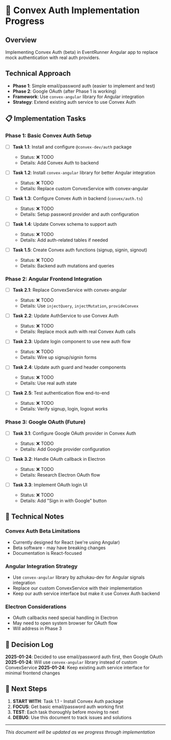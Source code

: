 # 🔐 Convex Auth Implementation Progress

## Overview
Implementing Convex Auth (beta) in EventRunner Angular app to replace mock authentication with real auth providers.

## Technical Approach
- **Phase 1**: Simple email/password auth (easier to implement and test)
- **Phase 2**: Google OAuth (after Phase 1 is working)
- **Framework**: Use `convex-angular` library for Angular integration
- **Strategy**: Extend existing auth service to use Convex Auth

## 📋 Implementation Tasks

### Phase 1: Basic Convex Auth Setup
- [ ] **Task 1.1**: Install and configure `@convex-dev/auth` package
  - Status: ❌ TODO
  - Details: Add Convex Auth to backend
  
- [ ] **Task 1.2**: Install `convex-angular` library for better Angular integration
  - Status: ❌ TODO  
  - Details: Replace custom ConvexService with convex-angular

- [ ] **Task 1.3**: Configure Convex Auth in backend (`convex/auth.ts`)
  - Status: ❌ TODO
  - Details: Setup password provider and auth configuration

- [ ] **Task 1.4**: Update Convex schema to support auth
  - Status: ❌ TODO
  - Details: Add auth-related tables if needed

- [ ] **Task 1.5**: Create Convex auth functions (signup, signin, signout)
  - Status: ❌ TODO
  - Details: Backend auth mutations and queries

### Phase 2: Angular Frontend Integration  
- [ ] **Task 2.1**: Replace ConvexService with convex-angular
  - Status: ❌ TODO
  - Details: Use `injectQuery`, `injectMutation`, `provideConvex`

- [ ] **Task 2.2**: Update AuthService to use Convex Auth
  - Status: ❌ TODO
  - Details: Replace mock auth with real Convex Auth calls

- [ ] **Task 2.3**: Update login component to use new auth flow
  - Status: ❌ TODO
  - Details: Wire up signup/signin forms

- [ ] **Task 2.4**: Update auth guard and header components
  - Status: ❌ TODO
  - Details: Use real auth state

- [ ] **Task 2.5**: Test authentication flow end-to-end
  - Status: ❌ TODO
  - Details: Verify signup, login, logout works

### Phase 3: Google OAuth (Future)
- [ ] **Task 3.1**: Configure Google OAuth provider in Convex Auth
  - Status: ❌ TODO
  - Details: Add Google provider configuration

- [ ] **Task 3.2**: Handle OAuth callback in Electron
  - Status: ❌ TODO  
  - Details: Research Electron OAuth flow

- [ ] **Task 3.3**: Implement OAuth login UI
  - Status: ❌ TODO
  - Details: Add "Sign in with Google" button

## 🔧 Technical Notes

### Convex Auth Beta Limitations
- Currently designed for React (we're using Angular)
- Beta software - may have breaking changes
- Documentation is React-focused

### Angular Integration Strategy
- Use `convex-angular` library by azhukau-dev for Angular signals integration
- Replace our custom ConvexService with their implementation
- Keep our auth service interface but make it use Convex Auth backend

### Electron Considerations  
- OAuth callbacks need special handling in Electron
- May need to open system browser for OAuth flow
- Will address in Phase 3

## 📝 Decision Log

**2025-01-24**: Decided to use email/password auth first, then Google OAuth
**2025-01-24**: Will use `convex-angular` library instead of custom ConvexService
**2025-01-24**: Keep existing auth service interface for minimal frontend changes

## 🚀 Next Steps

1. **START WITH**: Task 1.1 - Install Convex Auth package
2. **FOCUS**: Get basic email/password auth working first
3. **TEST**: Each task thoroughly before moving to next
4. **DEBUG**: Use this document to track issues and solutions

---
*This document will be updated as we progress through implementation*
